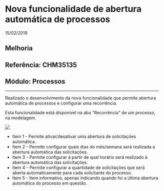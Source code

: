 # Nova funcionalidade de abertura automática de processos 
15/02/2019
## Melhoria
## Referência: CHM35135
## Módulo: Processos
***

Realizado o desenvolvimento da nova funcionalidade que permite abertura automática de processos e configurar uma recorrência. 

Esta funcionalidade está disponível na aba "Recorrência" de um processo, na modelagem.

![]([PATH_IMG]/CHM35135_abertura_automatica.png)

 - Item 1 - Permite ativar/desativar uma abertura de solicitações automática.
 - Item 2 - Permite configurar quais dias do mês/semana será realizada a abertura automática das solicitações.
 - Item 3 - Permite configurar à partir de qual horário será realizado à abertura automática das solicitações.
 - Item 4 - Permite configurar a quantidade de solicitações que será aberta automaticamente para cada solicitante do processo.
 - Item 5 - Item informativo, apenas indicando quando foi a última  abertura automática do processo em questão.